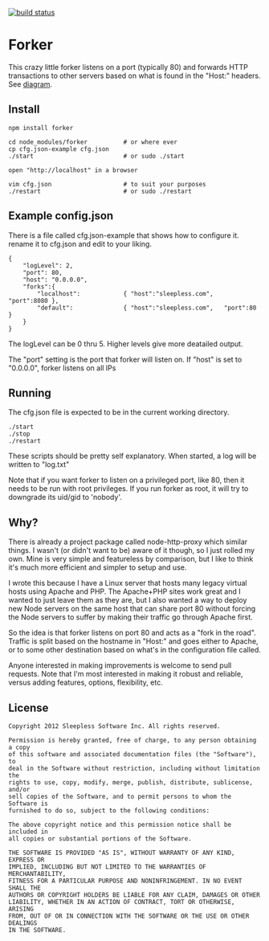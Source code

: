 [![build status](https://secure.travis-ci.org/sleeplessinc/forker.png)](http://travis-ci.org/sleeplessinc/forker)

# Forker 

This crazy little forker listens on a port (typically 80) and forwards HTTP
transactions to other
servers based on what is found in the "Host:" headers. 
See [diagram](https://github.com/sleeplessinc/forker/raw/master/forker.pdf).

## Install
	
	npm install forker
	
	cd node_modules/forker			# or where ever
	cp cfg.json-example cfg.json
	./start							# or sudo ./start

	open "http://localhost" in a browser

	vim cfg.json					# to suit your purposes
	./restart						# or sudo ./restart


## Example config.json

There is a file called cfg.json-example that shows how to configure it.
rename it to cfg.json and edit to your liking.

	{
		"logLevel": 2,
		"port": 80,
		"host": "0.0.0.0",
		"forks":{
			"localhost":			{ "host":"sleepless.com",	"port":8080 },
			"default":				{ "host":"sleepless.com",	"port":80 }
		}
	}

The logLevel can be 0 thru 5.  Higher levels give more deatailed output.

The "port" setting is the port that forker will listen on. 
If "host" is set to "0.0.0.0", forker listens on all IPs 


## Running

The cfg.json file is expected to be in the current working directory. 

	./start
	./stop
	./restart

These scripts should be pretty self explanatory.  When started, a log will
be written to "log.txt"

Note that if you want forker to listen on a privileged port, like 80, then
it needs to be run with root privileges.  If you run forker as root, it will
try to downgrade its uid/gid to 'nobody'.


## Why?

There is already a project package called node-http-proxy which similar things.
I wasn't (or didn't want to be) aware of it though, so I just rolled my own.
Mine is very simple and featureless by comparison, but I like to think it's much
more efficient and simpler to setup and use.

I wrote this because I have a Linux server that hosts many legacy virtual hosts using
Apache and PHP.
The Apache+PHP sites work great and I wanted to just leave them as they are, but I also
wanted a way to deploy new Node servers on the same host that can share port 80
without forcing the Node servers to suffer by making their traffic go through Apache first.

So the idea is that forker listens on port 80 and acts as a "fork in the road".
Traffic is split based on the hostname in "Host:" and goes either to Apache, or to some
other destination based on what's in the configuration file called.

Anyone interested in making improvements is welcome to send pull requests.
Note that I'm most interested in making it robust and reliable, versus adding
features, options, flexibility, etc.


## License

	Copyright 2012 Sleepless Software Inc. All rights reserved.

	Permission is hereby granted, free of charge, to any person obtaining a copy
	of this software and associated documentation files (the "Software"), to
	deal in the Software without restriction, including without limitation the
	rights to use, copy, modify, merge, publish, distribute, sublicense, and/or
	sell copies of the Software, and to permit persons to whom the Software is
	furnished to do so, subject to the following conditions:

	The above copyright notice and this permission notice shall be included in
	all copies or substantial portions of the Software.

	THE SOFTWARE IS PROVIDED "AS IS", WITHOUT WARRANTY OF ANY KIND, EXPRESS OR
	IMPLIED, INCLUDING BUT NOT LIMITED TO THE WARRANTIES OF MERCHANTABILITY,
	FITNESS FOR A PARTICULAR PURPOSE AND NONINFRINGEMENT. IN NO EVENT SHALL THE
	AUTHORS OR COPYRIGHT HOLDERS BE LIABLE FOR ANY CLAIM, DAMAGES OR OTHER
	LIABILITY, WHETHER IN AN ACTION OF CONTRACT, TORT OR OTHERWISE, ARISING
	FROM, OUT OF OR IN CONNECTION WITH THE SOFTWARE OR THE USE OR OTHER DEALINGS
	IN THE SOFTWARE. 
